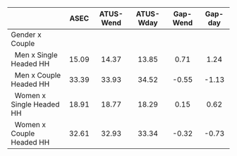 
|                      |         ASEC |    ATUS-Wend |    ATUS-Wday |     Gap-Wend |      Gap-day |
| -------------------- | :----------: | :----------: | :----------: | :----------: | :----------: |
| Gender x Couple      |              |              |              |              |              |
| &nbsp;&nbsp;Men x Single Headed HH |        15.09 |        14.37 |        13.85 |         0.71 |         1.24 |
| &nbsp;&nbsp;Men x Couple Headed HH |        33.39 |        33.93 |        34.52 |        -0.55 |        -1.13 |
| &nbsp;&nbsp;Women x Single Headed HH |        18.91 |        18.77 |        18.29 |         0.15 |         0.62 |
| &nbsp;&nbsp;Women x Couple Headed HH |        32.61 |        32.93 |        33.34 |        -0.32 |        -0.73 |

